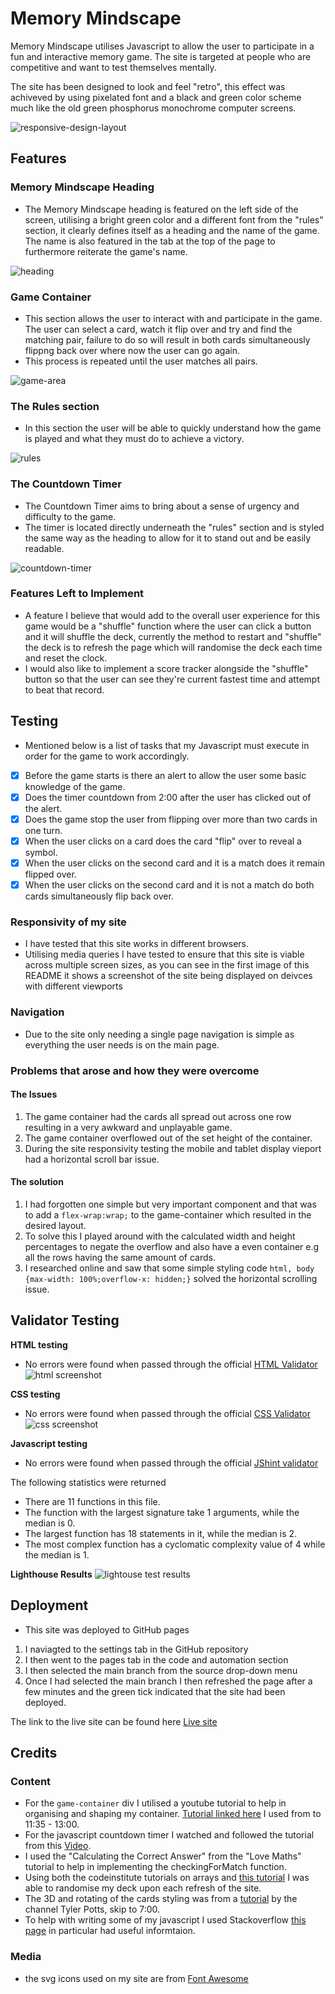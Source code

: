# Memory Mindscape

Memory Mindscape utilises Javascript to allow the user to participate in a fun and interactive memory game. The site is targeted at people who are competitive and want to test themselves mentally.

The site has been designed to look and feel "retro", this effect was achiveved by using pixelated font and a black and green color scheme much like the old green phosphorus monochrome computer screens.

![responsive-design-layout](./assets/images/responsive-design.png)

## Features

### Memory Mindscape Heading
- The Memory Mindscape heading is featured on the left side of the screen, utilising a bright green color and a different font from the "rules" section, it clearly defines itself as a heading and the name of the game. The name is also featured in the tab at the top of the page to furthermore reiterate the game's name.

![heading](./assets/images/heading.png)

### Game Container
- This section allows the user to interact with and participate in the game. The user can select a card, watch it flip over and try and find the matching pair, failure to do so will result in both cards simultaneously flippng back over where now the user can go again.
- This process is repeated until the user matches all pairs.

![game-area](./assets/images/game-area.png)

### The Rules section
- In this section the user will be able to quickly understand how the game is played and what they must do to achieve a victory.

![rules](./assets/images/rules.png)

### The Countdown Timer
- The Countdown Timer aims to bring about a sense of urgency and difficulty to the game.
- The timer is located directly underneath the "rules" section and is styled the same way as the heading to allow for it to stand out and be easily readable.

![countdown-timer](./assets/images/timer.png)

### Features Left to Implement
- A feature I believe that would add to the overall user experience for this game would be a "shuffle" function where the user can click a button and it will shuffle the deck, currently the method to restart and "shuffle" the deck is to refresh the page which will randomise the deck each time and reset the clock.
- I would also like to implement a score tracker alongside the "shuffle" button so that the user can see they're current fastest time and attempt to beat that record.

## Testing
- Mentioned below is a list of tasks that my Javascript must execute in order for the game to work accordingly.

- [x] Before the game starts is there an alert to allow the user some basic knowledge of the game.
- [x] Does the timer countdown from 2:00 after the user has clicked out of the alert.
- [x] Does the game stop the user from flipping over more than two cards in one turn.
- [x] When the user clicks on a card does the card "flip" over to reveal a symbol.
- [x] When the user clicks on the second card and it is a match does it remain flipped over.
- [x] When the user clicks on the second card and it is not a match do both cards simultaneously flip back over.

### Responsivity of my site
- I have tested that this site works in different browsers.
- Utilising media queries I have tested to ensure that this site is viable across multiple screen sizes, as you can see in the first image of this README it shows a screenshot of the site being displayed on deivces with different viewports

### Navigation
- Due to the site only needing a single page navigation is simple as everything the user needs is on the main page.

### Problems that arose and how they were overcome
#### The Issues
1. The game container had the cards all spread out across one row resulting in a very awkward and unplayable game.
2. The game container overflowed out of the set height of the container.
3. During the site responsivity testing the mobile and tablet display vieport had a horizontal scroll bar issue.
 
#### The solution
1. I had forgotten one simple but very important component and that was to add a `flex-wrap:wrap;` to the game-container which resulted in the desired layout.
2. To solve this I played around with the calculated width and height percentages to negate the overflow and also have a even container e.g all the rows having the same amount of cards.
3. I researched online and saw that some simple styling code `html, body {max-width: 100%;overflow-x: hidden;}` solved the horizontal scrolling issue.

## Validator Testing
**HTML testing**
- No errors were found when passed through the official [HTML Validator](https://validator.w3.org/)
![html screenshot](./assets/images/memory-html-validator.png)

**CSS testing**
- No errors were found when passed through the official [CSS Validator](https://jigsaw.w3.org/css-validator/)
![css screenshot](./assets/images/css-validator.png)

**Javascript testing**
- No errors were found when passed through the official [JShint validator](https://jshint.com/)

The following statistics were returned
- There are 11 functions in this file.
- The function with the largest signature take 1 arguments, while the median is 0.
- The largest function has 18 statements in it, while the median is 2.
- The most complex function has a cyclomatic complexity value of 4 while the median is 1.

**Lighthouse Results**
![lightouse test results](./assets/images/lightouse-result.png)

## Deployment
- This site was deployed to GitHub pages
1. I naviagted to the settings tab in the GitHub repository
2. I then went to the pages tab in the code and automation section
3. I then selected the main branch from the source drop-down menu
4. Once I had selected the main branch I then refreshed the page after a few minutes and the green tick indicated that the site had been deployed.

The link to the live site can be found here [Live site](https://conorm2710.github.io/memory-mindscape/)

## Credits

### Content
- For the `game-container` div I utilised a youtube tutorial to help in organising and shaping my container.
[Tutorial linked here](https://www.youtube.com/watch?v=28VfzEiJgy4) I used from to 11:35 - 13:00.
- For the javascript countdown timer I watched and followed the tutorial from this [Video](https://www.youtube.com/watch?v=x7WJEmxNlEs).
- I used the "Calculating the Correct Answer" from the "Love Maths" tutorial to help in implementing the checkingForMatch function.
- Using both the codeinstitute tutorials on arrays and [this tutorial](https://www.youtube.com/watch?v=5sNGqsMpW1E) I was able to randomise my deck upon each refresh of the site.
- The 3D and rotating of the cards styling was from a [tutorial](https://www.youtube.com/watch?v=QGVXmoZWZuw) by the channel Tyler Potts, skip to 7:00.
- To help with writing some of my javascript I used Stackoverflow [this page](https://stackoverflow.com/questions/4156101/copy-array-items-into-another-array) in particular had useful informtaion.

### Media
- the svg icons used on my site are from [Font Awesome](https://fontawesome.com/)